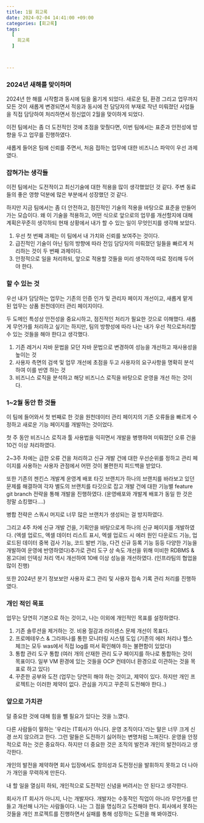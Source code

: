 ```yaml
---
title: 1월 회고록
date: 2024-02-04 14:41:00 +09:00
categories: [회고록]
tags:
  [
    회고록
  ]



---
```


### 2024년 새해를 맞이하며

2024년 한 해를 시작함과 동시에 팀을 옮기게 되었다. 새로운 팀, 환경 그리고 업무까지
모든 것이 새롭게 변경되면서 적응과 동시에 전 담당자의 부재로 작년 미뤄졌던 사업들을 직접 담당하여 처리하면서 정신없이 2월을 맞이하게 되었다.

이전 팀에서는 좀 더 도전적인 것에 초점을 맞췄다면, 이번 팀에서는 표준과 안전성에 방향을 두고 업무를 진행하였다.

새롭게 들어온 팀에 신뢰를 주면서, 처음 접하는 업무에 대한 비즈니스 파악이 우선 과제였다.

### 잡혀가는 생각들

이전 팀에서는 도전적이고 최신기술에 대한 적용을 많이 생각했었던 것 같다. 주변 동료들의 좋은 영향 덕분에 많은 부분에서 성장했던 것 같다.

하지만 지금 팀에서는 좀 더 안전하고, 점진적인 기술의 적용을 바탕으로 표준을 만들어가는 모습이다.
 왜 이 기술을 적용하고, 어떤 식으로 앞으로의 업무를 개선할지에 대해 계획은꾸준히 생각하되
현재 상황에서 내가 할 수 있는 일이 무엇인지를 생각해 보았다.

1. 우선 첫 번째 과제는 이 팀에서 내 가치와 신뢰를 보여주는 것이다.
2. 급진적인 기술이 아닌 팀의 방향에 따라 전임 담당자의 미뤄졌던 일들을 빠르게 처리하는 것이 두 번째 과제이다.
3. 안정적으로 일을 처리하되, 앞으로 적용할 것들을 미리 생각하여 따로 정리해 두어야 한다.

### 할 수 있는 것

우선 내가 담당하는 업무는 기존의 인증 인가 및 관리자 페이지 개선이고, 새롭게 맡게 된 업무는 상품 원천데이터 관리 페이지이다.

두 도메인 특성상 안전성을 중요시하고, 점진적인 처리가 필요한 것으로 이해했다.
새롭게 무언가를 처리하고 싶기는 하지만, 팀의 방향성에 따라 나는 내가 우선 적으로처리할 수  있는 것들을 해야 한다고 생각했다.

1. 기존 레거시 자바 문법을 모던 자바 문법으로 변경하여 성능을 개선하고 재사용성을 높이는 것
2. 사용자 측면의 검색 및 업무 개선에 초점을 두고 사용자의 요구사항을 명확히 분석하여 이를 반영 하는 것
3. 비즈니스 로직을 분석하고 해당 비즈니스 로직을 바탕으로 운영을 개선 하는 것이다.

### 1~2월 동안 한 것들

이 팀에 들어와서 첫 번째로 한 것을 원천데이터 관리 페이지의 기존 오류들을 빠르게 수정하고 새로운 기능 페이지를 개발하는 것이었다.

첫 주 동안 비즈니스 로직과 툴 사용법을 익히면서 개발을 병행하여 미뤄졌던 오류 건을 10건 이상 처리하였다.

2~3주 차에는 급한 오류 건을 처리하고 신규 개발 건에 대한 우선순위를 정하고 관리 페이지를 사용하는 사용자 관점에서 어떤 것이 불편한지 피드백을 받았다.

또한 기존의 젠킨스 개발계 운영계 배포 타깃 브랜치가 하나의 브랜치를 바라보고 있던 문제를 해결하여 각자 별도의 브랜치를 타깃으로 잡고 개발 건에 대한 기능별 feature git branch 전략을 통해 개발을 진행하였다. (운영배포와 개발계 배포가 동일 한 것은 정말 쇼킹했다….)

병합 전략은 스쿼시 머지로 너무 많은 브랜치가 생성되는 걸 방지하였다.

그리고 4주 차에 신규 개발 건을, 기획안을 바탕으로게 하나의 신규 페이지를 개발하였다. (엑셀 업로드, 엑셀 데이터 리스트 표시, 엑셀 업로드 시 에러 원인 다운로드 기능, 업로드된 데이터 중복 검사 기능, 코드 발번 기능, 다건 신규 등록 기능 등등 다양한 기능을 개발하여 운영에 반영하였다)추가로 관리 도구 상 속도 개선을 위해 미비한 RDBMS & 몽고디비 인덱싱 처리 역시 개선하여 10배 이상 성능을 개선하였다. (인프라팀의 협업을 많이 진행)

또한 2024년 분기 정보보안 사용자 로그 관리 및 사용자 접속 기록 관리 처리를 진행하였다.

### 개인 적인 목표

업무는 당연히 기본으로 하는 것이고, 나는 이외에 개인적인 목표를 설정하였다.

1. 기존 솔루션을 제거하는 것. 비용 절감과 라이센스 문제 개선이 목표다.
2. 프로메테우스 & 그라파나를 통한 모니터링 시스템 도입 (기존의 에러 처리나 헬스 체크는 모두 was에서 직접 log를 떠서 확인해야 하는 불편함이 있었다)
3. 통합 관리 도구 통합 (여러 개의 산재한 관리 도구 페이지를 하나로 통합하는 것이 목표이다. 일부 VM 환경에 있는 것들을 OCP 컨테이너 환경으로 이관하는 것을 목표로 하고 있다)
4. 꾸준한 공부와 도전 (업무는 당연히 해야 하는 것이고, 제약이 있다. 하지만 개인 프로젝트는 이러한 제약이 없다. 관심을 가지고 꾸준히 도전해야 한다..)

### 앞으로 가치관

덜 중요한 것에 대해 힘을 뺄 필요가 있다는 것을 느꼈다.

다른 사람들이 말하는 '우리는 IT회사가 아니다. 운영 조직이다.'라는 말은 너무 크게 신경 쓰지 않으려고 한다.
그런 말들은 도전하기 싫어하는 변명처럼 느껴진다. 운영을 안정적으로 하는 것은 중요하다.
하지만 더 중요한 것은 조직의 발전과 개인의 발전이라고 생각한다.

 개인의 발전을 제약하면 회사 입장에서도 창의성과 도전정신을 발휘하지 못하고 더 나아가 개인을 무력하게 만든다.

내 할 일을 열심히 하되, 개인적으로 도전적인 신념을 버려서는 안 된다고 생각한다.

 회사가 IT 회사가 아니지, 나는 개발자다. 개발자는 수동적인 직업이 아니라 무언가를 만들고 개선해 나가는 사람들이다.
 나는 그 점을 명심하고 도전해야 한다. 회사에서 못하는 것들을 개인 프로젝트를 진행하면서 실패를 통해 성장하는 도전을 해 봐야겠다.